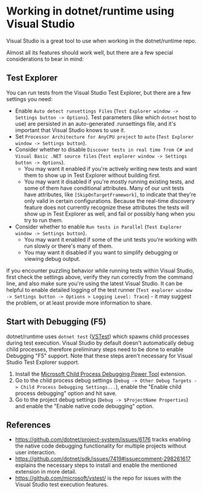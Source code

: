 # Working in dotnet/runtime using Visual Studio

Visual Studio is a great tool to use when working in the dotnet/runtime repo.

Almost all its features should work well, but there are a few special considerations to bear in mind:

## Test Explorer

You can run tests from the Visual Studio Test Explorer, but there are a few settings you need:
- Enable `Auto detect runsettings Files` (`Test Explorer window -> Settings button -> Options`). Test parameters (like which `dotnet` host to use) are persisted in an auto-generated .runsettings file, and it's important that Visual Studio knows to use it.
- Set `Processor Architecture for AnyCPU project` to `auto` (`Test Explorer window -> Settings button`).
- Consider whether to disable `Discover tests in real time from C# and Visual Basic .NET source files` (`Test explorer window -> Settings button -> Options`).
    - You may want it enabled if you're actively writing new tests and want them to show up in Test Explorer without building first.
    - You may want it disabled if you're mostly running existing tests, and some of them have conditional attributes. Many of our unit tests have attributes, like `[SkipOnTargetFramework]`, to indicate that they're only valid in certain configurations. Because the real-time discovery feature does not currently recognize these attributes the tests will show up in Test Explorer as well, and fail or possibly hang when you try to run them.
- Consider whether to enable `Run tests in Parallel` (`Test Explorer window -> Settings button`).
    - You may want it enabled if some of the unit tests you're working with run slowly or there's many of them.
    - You may want it disabled if you want to simplify debugging or viewing debug output.

If you encounter puzzling behavior while running tests within Visual Studio, first check the settings above, verify they run correctly from the command line, and also make sure you're using the latest Visual Studio. It can be helpful to enable detailed logging of the test runner (`Test explorer window -> Settings button -> Options > Logging Level: Trace`) - it may suggest the problem, or at least provide more information to share.

## Start with Debugging (F5)

dotnet/runtime uses `dotnet test` ([VSTest](https://github.com/Microsoft/vstest)) which spawns child processes during test execution.
Visual Studio by default doesn't automatically debug child processes, therefore preliminary steps need to be done to enable Debugging "F5" support.
Note that these steps aren't necessary for Visual Studio Test Explorer support.
1. Install the [Microsoft Child Process Debugging Power Tool](https://marketplace.visualstudio.com/items?itemName=vsdbgplat.MicrosoftChildProcessDebuggingPowerTool) extension.
2. Go to the child process debug settings (`Debug -> Other Debug Targets -> Child Process Debugging Settings...`), enable the "Enable child process debugging" option and hit save.
3. Go to the project debug settings (`Debug -> $ProjectName Properties`) and enable the "Enable native code debugging" option.

## References
- https://github.com/dotnet/project-system/issues/6176 tracks enabling the native code debugging functionality for multiple projects without user interaction.
- https://github.com/dotnet/sdk/issues/7419#issuecomment-298261617 explains the necessary steps to install and enable the mentioned extension in more detail.
- https://github.com/microsoft/vstest/ is the repo for issues with the Visual Studio test execution features.
